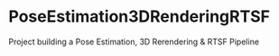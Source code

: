 # PoseEstimation3DRenderingRTSF
Project building a Pose Estimation, 3D Rerendering &amp; RTSF Pipeline
